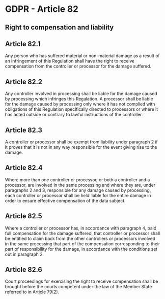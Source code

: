 # GDPR - Article 82
## Right to compensation and liability


## Article 82.1
Any person who has suffered material or non-material damage as a result of an infringement of this Regulation shall have the right to receive compensation from the controller or processor for the damage suffered.

## Article 82.2
Any controller involved in processing shall be liable for the damage caused by processing which infringes this Regulation. A processor shall be liable for the damage caused by processing only where it has not complied with obligations of this Regulation specifically directed to processors or where it has acted outside or contrary to lawful instructions of the controller.

## Article 82.3
A controller or processor shall be exempt from liability under paragraph 2 if it proves that it is not in any way responsible for the event giving rise to the damage.

## Article 82.4
Where more than one controller or processor, or both a controller and a processor, are involved in the same processing and where they are, under paragraphs 2 and 3, responsible for any damage caused by processing, each controller or processor shall be held liable for the entire damage in order to ensure effective compensation of the data subject.

## Article 82.5
Where a controller or processor has, in accordance with paragraph 4, paid full compensation for the damage suffered, that controller or processor shall be entitled to claim back from the other controllers or processors involved in the same processing that part of the compensation corresponding to their part of responsibility for the damage, in accordance with the conditions set out in paragraph 2.

## Article 82.6
Court proceedings for exercising the right to receive compensation shall be brought before the courts competent under the law of the Member State referred to in Article 79(2).
